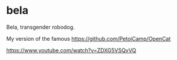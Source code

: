 # bela
Bela, transgender robodog.

My version of the famous https://github.com/PetoiCamp/OpenCat

https://www.youtube.com/watch?v=ZDXG5VSQvVQ

